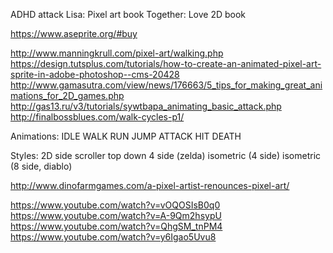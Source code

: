 ADHD attack
	Lisa: Pixel art book
	Together: Love 2D book

https://www.aseprite.org/#buy

http://www.manningkrull.com/pixel-art/walking.php
https://design.tutsplus.com/tutorials/how-to-create-an-animated-pixel-art-sprite-in-adobe-photoshop--cms-20428
http://www.gamasutra.com/view/news/176663/5_tips_for_making_great_animations_for_2D_games.php
http://gas13.ru/v3/tutorials/sywtbapa_animating_basic_attack.php
http://finalbossblues.com/walk-cycles-p1/

Animations:
	IDLE
	WALK
	RUN
	JUMP
	ATTACK
	HIT
	DEATH

Styles:
	2D side scroller
	top down
	4 side (zelda)
	isometric (4 side)
	isometric (8 side, diablo)

http://www.dinofarmgames.com/a-pixel-artist-renounces-pixel-art/




https://www.youtube.com/watch?v=vOQOSIsB0q0
https://www.youtube.com/watch?v=A-9Qm2hsypU
https://www.youtube.com/watch?v=QhgSM_tnPM4
https://www.youtube.com/watch?v=y6Igao5Uvu8
